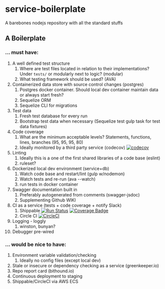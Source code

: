 # service-boilerplate
A barebones nodejs repository with all the standard stuffs

## A Boilerplate

### ... must have:
1. A well defined test structure
	1. Where are test files located in relation to their implementations? Under `tests/` or modularly next to logic? (modular)
	1. What testing framework should be used? (AVA)
1. Containerized data store with source control changes (postgres)
   1. Postgres docker container. Should local dev container maintain data or always start fresh?
   1. Sequelize ORM
   1. Sequelize CLI for migrations
1. Test data
	1. Fresh test database for every run
	1. Bootstrap test data when necessary (Sequelize test gulp task for test data fixtures)
1. Code coverage
    1. What are the minimum acceptable levels? Statements, functions, lines, branches (95, 95, 95, 80)
	1. Ideally monitored by a third party service (codecov) [![codecov](https://codecov.io/gh/mliszewski/service-boilerplate/branch/master/graph/badge.svg)](https://codecov.io/gh/mliszewski/service-boilerplate)
1. Linting
	1. Ideally this is a one of the first shared libraries of a code base (eslint)
	1. ruleset?
1. Dockerized local dev environment (service+db)
	1. Watch code base and restart/lint (gulp w/nodemon)
	1. Watch tests and re-run (ava --watch)
	1. run tests in docker container
1. Swagger documentation built in
    1. Preferably autogenerated from comments (swagger-jsdoc)
    1. Supplementing Github WIKI
1. CI as a service (tests + code coverage + notify Slack)
    1. Shippable [![Run Status](https://api.shippable.com/projects/57f553b15b4cc10f00eb2d57/badge?branch=master)](https://app.shippable.com/projects/57f553b15b4cc10f00eb2d57) [![Coverage Badge](https://api.shippable.com/projects/57f553b15b4cc10f00eb2d57/coverageBadge?branch=master)](https://app.shippable.com/projects/57f553b15b4cc10f00eb2d57)
    1. Circle CI [![CircleCI](https://circleci.com/gh/mliszewski/service-boilerplate/tree/master.svg?style=svg)](https://circleci.com/gh/mliszewski/service-boilerplate/tree/master)
1. Logging - loggly
    1. winston, bunyan?
1. Debugger pre-wired

### ... would be nice to have:
1. Environment variable validation/checking
	1. Ideally no config files (except local dev)
1. Stale or insecure or dependency checking as a service (greenkeeper.io)
1. Repo report card (bithound.io)
1. Continuous deployment to staging
  1. Shippable/CircleCI via AWS ECS
